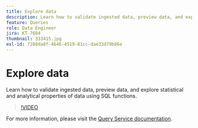 ```yaml
---
title: Explore data
description: Learn how to validate ingested data, preview data, and explore statistical and analytical properties of data using SQL functions.
feature: Queries
role: Data Engineer
jira: KT-7684
thumbnail: 333415.jpg
exl-id: 7288da8f-4646-4519-81cc-dae33d79b86e
---
```

# Explore data

Learn how to validate ingested data, preview data, and explore statistical and analytical properties of data using SQL functions. 

>[!VIDEO](https://video.tv.adobe.com/v/333415?quality=12&learn=on)

For  more information, please visit the [Query Service documentation](https://experienceleague.adobe.com/docs/experience-platform/query/home.html).
